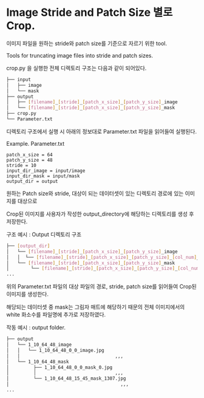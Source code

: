 # Image Stride and Patch Size 별로 Crop.

이미지 파일을 원하는 stride와 patch size를 기준으로 자르기 위한 tool.

Tools for truncating image files into stride and patch sizes.

crop.py 을 실행한 전체 디렉토리 구조는 다음과 같이 되어있다.
```bash
├── input
│   ├── image
│   └── mask
├── output
│   ├── [filename]_[stride]_[patch_x_size]_[patch_y_size]_image
│   └── [filename]_[stride]_[patch_x_size]_[patch_y_size]_mask
├── crop.py
└── Parameter.txt
``` 

디렉토리 구조에서 실행 시 아래의 정보대로 Parameter.txt 파일을 읽어들여 실행된다.

Example. Parameter.txt
```
patch_x_size = 64
patch_y_size = 48
stride = 10
input_dir_image = input/image
input_dir_mask = input/mask
output_dir = output
```
원하는 Patch size와 stride, 대상이 되는 데이터셋이 있는 디렉토리 경로에 있는 이미지를 대상으로 

Crop된 이미지를 사용자가 작성한 output_directory에 해당하는 디렉토리를  생성 후 저장한다.

구조 예시 : Output 디렉토리 구조
```bash
├── [output_dir]
│   └── [filename]_[stride]_[patch_x_size]_[patch_y_size]_image
│   │  └── [filename]_[stride]_[patch_x_size]_[patch_y_size]_[col_num]_[row_num]_image.[Original filename extension]
│   └── [filename]_[stride]_[patch_x_size]_[patch_y_size]_mask
│        └── [filename]_[stride]_[patch_x_size]_[patch_y_size]_[col_num]_[row_num]_mask_[num_white_pixel].[Original filename extension]
...
``` 

위의 Parameter.txt 파일의 대상 파일의 경로, stride, patch size를 읽어들여 Crop된 이미지를 생성한다.

해당되는 데이터셋 중 mask는 그림자 매트에 해당하기 때문의 전체 이미지에서의 white 화소수를 파일명에 추가로 저장하였다.

작동 예시 : output folder.
```bash
├── output
│   └── 1_10_64_48_image
│   │   └── 1_10_64_48_0_0_image.jpg
│   │                                   ,,,
│   └── 1_10_64_48_mask
│         ├── 1_10_64_48_0_0_mask_0.jpg
│         │                             ,,,
│         └── 1_10_64_48_15_45_mask_1307.jpg
│                                         ,,,
...
``` 
